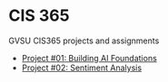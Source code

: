 # CIS 365
GVSU CIS365 projects and assignments

* [Project #01: Building AI Foundations][Project1]
* [Project #02: Sentiment Analysis][Project2]


[Project1]: https://github.com/josiahcampbell/cis365/tree/master/project1
[Project2]: https://github.com/josiahcampbell/cis365/tree/master/project2
